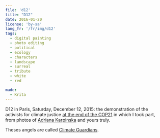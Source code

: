 ```yaml
---
file: 'd12'
title: "D12"
date: 2016-01-20
license: 'by-sa'
lang_fr: '/fr/img/d12'
tags:
  - digital painting
  - photo editing
  - political
  - ecology
  - characters
  - landscape
  - surreal
  - tribute
  - white
  - red

made:
  - Krita
---
```


D12 in Paris, Saturday, December 12, 2015: the demonstration of the activists for climate justice [at the end of the COP21](/en/blog/let-invent-other-stories-about-climate-cop21-placetob#d12) in which I took part, from photos of [Adriana Karpinska](http://karpinska.blog.sme.sk/) and yours truly.

Theses angels are called [Climate Guardians](http://climacts.org.au/climate-guardians/).

